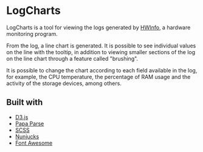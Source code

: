 # LogCharts

LogCharts is a tool for viewing the logs generated by [HWInfo](https://www.hwinfo.com/), a hardware monitoring program.

From the log, a line chart is generated. It is possible to see individual values on the line with the tooltip, in addition to viewing smaller sections of the log on the line chart through a feature called "brushing".

It is possible to change the chart according to each field available in the log, for example, the CPU temperature, the percentage of RAM usage and the activity of the storage devices, among others.

## Built with

- [D3.js](https://d3js.org/)
- [Papa Parse](https://www.papaparse.com/)
- [SCSS](https://sass-lang.com/)
- [Nunjucks](https://mozilla.github.io/nunjucks/)
- [Font Awesome](https://fontawesome.com/)
